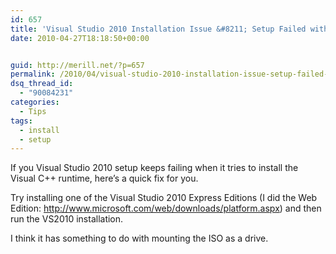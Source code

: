 ```yaml
---
id: 657
title: 'Visual Studio 2010 Installation Issue &#8211; Setup Failed with HRESULT -2147467259'
date: 2010-04-27T18:18:50+00:00


guid: http://merill.net/?p=657
permalink: /2010/04/visual-studio-2010-installation-issue-setup-failed-with-hresult-2147467259/
dsq_thread_id:
  - "90084231"
categories:
  - Tips
tags:
  - install
  - setup
---
```

If you Visual Studio 2010 setup keeps failing when it tries to install the  Visual C++ runtime, here’s a quick fix for you.

Try installing one of the Visual Studio 2010 Express Editions (I did the Web  Edition: <a title="http://www.microsoft.com/web/downloads/platform.aspx" href="http://www.microsoft.com/web/downloads/platform.aspx">http://www.microsoft.com/web/downloads/platform.aspx</a>)  and then run the VS2010 installation.

I think it has something to do with mounting the ISO as a drive.